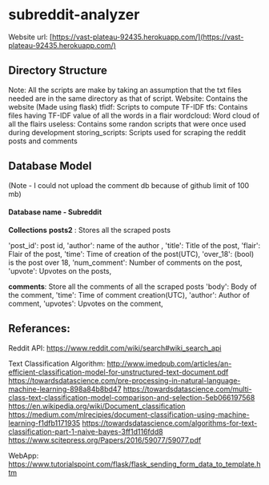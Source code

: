 
# subreddit-analyzer

Website url: [https://vast-plateau-92435.herokuapp.com/](https://vast-plateau-92435.herokuapp.com/)

## Directory Structure
Note: All the scripts are make by taking an assumption that the txt files needed are in the same directory as that of script.
Website: Contains the website (Made using flask)
tfidf: Scripts to compute TF-IDF
tfs: Contains files having TF-IDF value of all the words in a flair
wordcloud: Word cloud of all the flairs
useless: Contains some randon scripts that were once used during development
storing_scripts: Scripts used for scraping the reddit posts and comments


## Database Model
(Note - I could not upload the comment db because of github limit of 100 mb)
#### Database name - Subreddit

**Collections**
**posts2** : Stores all the scraped posts

'post_id': post id,
'author': name of the author ,
'title': Title of the post,
'flair': Flair of the post,
'time': Time of creation of the post(UTC),
'over_18': (bool) is the post over 18,
'num_comment': Number of comments on the post,
'upvote': Upvotes on the posts,

**comments**: Store all the comments of all the scraped posts
'body': Body of the comment,
'time': Time of comment creation(UTC),
'author': Author of comment,
'upvotes': Upvotes on the comment,





## Referances:

Reddit API:
https://www.reddit.com/wiki/search#wiki_search_api

Text Classification Algorithm:
http://www.imedpub.com/articles/an-efficient-classification-model-for-unstructured-text-document.pdf
https://towardsdatascience.com/pre-processing-in-natural-language-machine-learning-898a84b8bd47
https://towardsdatascience.com/multi-class-text-classification-model-comparison-and-selection-5eb066197568
https://en.wikipedia.org/wiki/Document_classification
https://medium.com/mlrecipies/document-classification-using-machine-learning-f1dfb1171935
https://towardsdatascience.com/algorithms-for-text-classification-part-1-naive-bayes-3ff1d116fdd8
https://www.scitepress.org/Papers/2016/59077/59077.pdf

WebApp:
https://www.tutorialspoint.com/flask/flask_sending_form_data_to_template.htm
